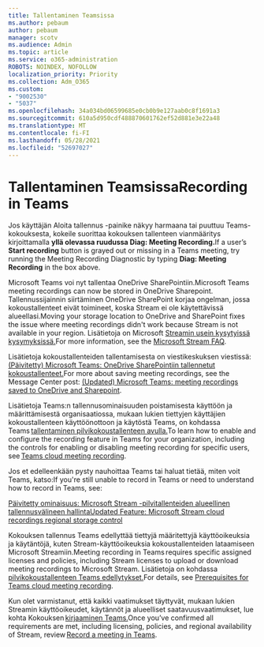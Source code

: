 ```yaml
---
title: Tallentaminen Teamsissa
ms.author: pebaum
author: pebaum
manager: scotv
ms.audience: Admin
ms.topic: article
ms.service: o365-administration
ROBOTS: NOINDEX, NOFOLLOW
localization_priority: Priority
ms.collection: Adm_O365
ms.custom:
- "9002530"
- "5037"
ms.openlocfilehash: 34a034bd06599685e0cb0b9e127aab0c8f1691a3
ms.sourcegitcommit: 610a5d950cdf488870601762ef52d881e3e22a48
ms.translationtype: MT
ms.contentlocale: fi-FI
ms.lasthandoff: 05/28/2021
ms.locfileid: "52697027"
---
```

# <a name="recording-in-teams"></a><span data-ttu-id="0a5df-102">Tallentaminen Teamsissa</span><span class="sxs-lookup"><span data-stu-id="0a5df-102">Recording in Teams</span></span>

<span data-ttu-id="0a5df-103">Jos käyttäjän Aloita  tallennus -painike näkyy harmaana tai puuttuu Teams-kokouksesta, kokeile suorittaa kokouksen tallenteen vianmääritys kirjoittamalla **yllä olevassa ruudussa Diag: Meeting Recording.**</span><span class="sxs-lookup"><span data-stu-id="0a5df-103">If a user’s **Start recording** button is grayed out or missing in a Teams meeting, try running the Meeting Recording Diagnostic by typing **Diag: Meeting Recording** in the box above.</span></span> 

<span data-ttu-id="0a5df-104">Microsoft Teams voi nyt tallentaa OneDrive SharePointiin.</span><span class="sxs-lookup"><span data-stu-id="0a5df-104">Microsoft Teams meeting recordings can now be stored in OneDrive Sharepoint.</span></span> <span data-ttu-id="0a5df-105">Tallennussijainnin siirtäminen OneDrive SharePoint korjaa ongelman, jossa kokoustallenteet eivät toimineet, koska Stream ei ole käytettävissä alueellasi.</span><span class="sxs-lookup"><span data-stu-id="0a5df-105">Moving your storage location to OneDrive and SharePoint fixes the issue where meeting recordings didn't work because Stream is not available in your region.</span></span> <span data-ttu-id="0a5df-106">Lisätietoja on Microsoft [Streamin usein kysytyissä kysymyksissä.](/stream/faq#which-regions-does-microsoft-stream-host-my-data-in)</span><span class="sxs-lookup"><span data-stu-id="0a5df-106">For more information, see the [Microsoft Stream FAQ](/stream/faq#which-regions-does-microsoft-stream-host-my-data-in).</span></span>

<span data-ttu-id="0a5df-107">Lisätietoja kokoustallenteiden tallentamisesta on viestikeskuksen viestissä: [(Päivitetty) Microsoft Teams: OneDrive SharePointiin tallennetut kokoustallenteet.](https://portal.microsoft.com/Adminportal/Home?ref=MessageCenter&id=MC222640)</span><span class="sxs-lookup"><span data-stu-id="0a5df-107">For more about saving meeting recordings, see the Message Center post: [(Updated) Microsoft Teams: meeting recordings saved to OneDrive and Sharepoint](https://portal.microsoft.com/Adminportal/Home?ref=MessageCenter&id=MC222640).</span></span>

<span data-ttu-id="0a5df-108">Lisätietoja Teams:n tallennusominaisuuden poistamisesta käyttöön ja määrittämisestä organisaatiossa, mukaan lukien tiettyjen käyttäjien kokoustallenteen käyttöönottoon ja käytöstä Teams, on kohdassa Teams [tallentaminen pilvikokoustallenteen avulla.](/microsoftteams/cloud-recording)</span><span class="sxs-lookup"><span data-stu-id="0a5df-108">To learn how to enable and configure the recording feature in Teams for your organization, including the controls for enabling or disabling meeting recording for specific users, see [Teams cloud meeting recording](/microsoftteams/cloud-recording).</span></span> 

<span data-ttu-id="0a5df-109">Jos et edelleenkään pysty nauhoittaa Teams tai haluat tietää, miten voit Teams, katso:</span><span class="sxs-lookup"><span data-stu-id="0a5df-109">If you're still unable to record in Teams or need to understand how to record in Teams, see:</span></span> 

[<span data-ttu-id="0a5df-110">Päivitetty ominaisuus: Microsoft Stream -pilvitallenteiden alueellinen tallennusvälineen hallinta</span><span class="sxs-lookup"><span data-stu-id="0a5df-110">Updated Feature: Microsoft Stream cloud recordings regional storage control</span></span>](https://admin.microsoft.com/AdminPortal/Home#/MessageCenter?id=MC214327)

<span data-ttu-id="0a5df-111">Kokouksen tallennus Teams edellyttää tiettyjä määritettyjä käyttöoikeuksia ja käytäntöjä, kuten Stream-käyttöoikeuksia kokoustallenteiden lataamiseen Microsoft Streamiin.</span><span class="sxs-lookup"><span data-stu-id="0a5df-111">Meeting recording in Teams requires specific assigned licenses and policies, including Stream licenses to upload or download meeting recordings to Microsoft Stream.</span></span> <span data-ttu-id="0a5df-112">Lisätietoja on kohdassa [pilvikokoustallenteen Teams edellytykset.](/microsoftteams/cloud-recording#prerequisites-for-teams-cloud-meeting-recording)</span><span class="sxs-lookup"><span data-stu-id="0a5df-112">For details, see [Prerequisites for Teams cloud meeting recording](/microsoftteams/cloud-recording#prerequisites-for-teams-cloud-meeting-recording).</span></span>

<span data-ttu-id="0a5df-113">Kun olet varmistanut, että kaikki vaatimukset täyttyvät, mukaan lukien Streamin käyttöoikeudet, käytännöt ja alueelliset saatavuusvaatimukset, lue kohta Kokouksen [kirjaaminen Teams.](https://support.office.com/article/34dfbe7f-b07d-4a27-b4c6-de62f1348c24)</span><span class="sxs-lookup"><span data-stu-id="0a5df-113">Once you’ve confirmed all requirements are met, including licensing, policies, and regional availability of Stream, review [Record a meeting in Teams](https://support.office.com/article/34dfbe7f-b07d-4a27-b4c6-de62f1348c24).</span></span> 